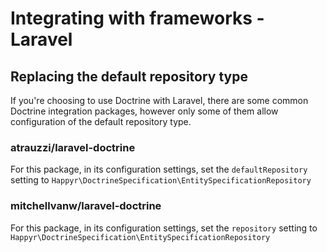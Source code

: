 # Integrating with frameworks - Laravel
## Replacing the default repository type
If you're choosing to use Doctrine with Laravel, there are some common Doctrine integration packages, however only some of them allow configuration of the default repository type.

### atrauzzi/laravel-doctrine
For this package, in its configuration settings, set the `defaultRepository` setting to `Happyr\DoctrineSpecification\EntitySpecificationRepository`

###  mitchellvanw/laravel-doctrine
For this package, in its configuration settings, set the `repository` setting to `Happyr\DoctrineSpecification\EntitySpecificationRepository`

